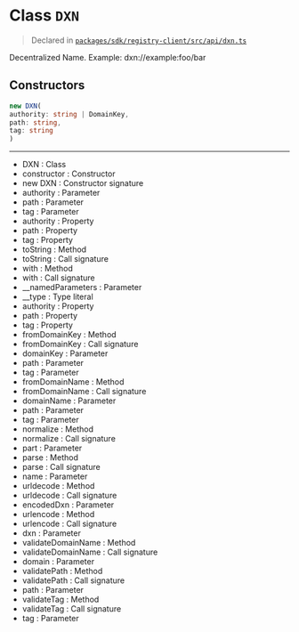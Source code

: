 # Class `DXN`
> Declared in [`packages/sdk/registry-client/src/api/dxn.ts`](https://github.com/dxos/protocols/blob/main/packages/sdk/registry-client/src/api/dxn.ts#L13)

Decentralized Name.
Example: dxn://example:foo/bar

## Constructors
```ts
new DXN(
authority: string | DomainKey,
path: string,
tag: string
)
```

---
- DXN : Class
- constructor : Constructor
- new DXN : Constructor signature
- authority : Parameter
- path : Parameter
- tag : Parameter
- authority : Property
- path : Property
- tag : Property
- toString : Method
- toString : Call signature
- with : Method
- with : Call signature
- __namedParameters : Parameter
- __type : Type literal
- authority : Property
- path : Property
- tag : Property
- fromDomainKey : Method
- fromDomainKey : Call signature
- domainKey : Parameter
- path : Parameter
- tag : Parameter
- fromDomainName : Method
- fromDomainName : Call signature
- domainName : Parameter
- path : Parameter
- tag : Parameter
- normalize : Method
- normalize : Call signature
- part : Parameter
- parse : Method
- parse : Call signature
- name : Parameter
- urldecode : Method
- urldecode : Call signature
- encodedDxn : Parameter
- urlencode : Method
- urlencode : Call signature
- dxn : Parameter
- validateDomainName : Method
- validateDomainName : Call signature
- domain : Parameter
- validatePath : Method
- validatePath : Call signature
- path : Parameter
- validateTag : Method
- validateTag : Call signature
- tag : Parameter

